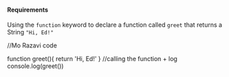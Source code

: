 #### Requirements
Using the `function` keyword to declare a function called `greet` that returns a String `"Hi, Ed!"`


//Mo Razavi code

function greet(){
    return 'Hi, Ed!'
}
//calling the function + log
console.log(greet())
